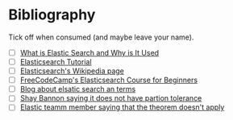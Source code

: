 # Bibliography

Tick off when consumed (and maybe leave your name).

- [ ] [What is Elastic Search and Why is It Used](https://www.geeksforgeeks.org/what-is-elastic-search-and-why-is-it-used/)
- [ ] [Elasticsearch Tutorial](https://www.geeksforgeeks.org/elasticsearch-tutorial/)
- [ ] [Elasticsearch's Wikipedia page](https://en.wikipedia.org/wiki/Elasticsearch)
- [ ] [FreeCodeCamp's Elasticsearch Course for Beginners](https://www.youtube.com/watch?v=a4HBKEda_F8)
- [ ] [Blog about elsatic search an terms](https://logz.io/blog/10-elasticsearch-concepts/)
- [ ] [Shay Bannon saying it does not have partion tolerance](https://discuss.elastic.co/t/which-side-of-cap-theorem-elasticsearch-satisfy/177810)
- [ ] [Elastic teamm member saying that the theorem doesn't apply](https://discuss.elastic.co/t/which-side-of-cap-theorem-elasticsearch-satisfy/177810)
